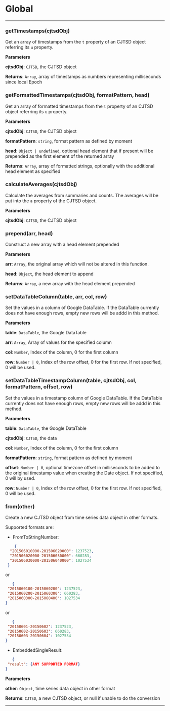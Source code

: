 # Global





* * *

### getTimestamps(cjtsdObj)

Get an array of timestamps from the `t` property of an CJTSD object referring its `u` property.

**Parameters**

**cjtsdObj**: `CJTSD`, the CJTSD object

**Returns**: `Array`, array of timestamps as numbers representing
                  							milliseconds since local Epoch


### getFormattedTimestamps(cjtsdObj, formatPattern, head)

Get an array of formatted timestamps from the `t` property of an CJTSD object referring its `u` property.

**Parameters**

**cjtsdObj**: `CJTSD`, the CJTSD object

**formatPattern**: `string`, format pattern as defined by moment

**head**: `Object | undefined`, optional head element that if present will be prepended as the first element of the returned array

**Returns**: `Array`, array of formatted strings, optionally with the additional head element as specified


### calculateAverages(cjtsdObj)

Calculate the averages from summaries and counts.
The averages will be put into the `a` property of the CJTSD object.

**Parameters**

**cjtsdObj**: `CJTSD`, the CJTSD object



### prepend(arr, head)

Construct a new array with a head element prepended

**Parameters**

**arr**: `Array`, the original array which will not be altered in this function.

**head**: `Object`, the head element to append

**Returns**: `Array`, a new array with the head element prepended


### setDataTableColumn(table, arr, col, row)

Set the values in a column of Google DataTable.
If the DataTable currently does not have enough rows, empty new rows will be addd in this method.

**Parameters**

**table**: `DataTable`, the Google DataTable

**arr**: `Array`, Array of values for the specified column

**col**: `Number`, Index of the column, 0 for the first column

**row**: `Number | 0`, Index of the row offset, 0 for the first row. If not specified, 0 will be used.



### setDataTableTimestampColumn(table, cjtsdObj, col, formatPattern, offset, row)

Set the values in a timestamp column of Google DataTable.
If the DataTable currently does not have enough rows, empty new rows will be addd in this method.

**Parameters**

**table**: `DataTable`, the Google DataTable

**cjtsdObj**: `CJTSD`, the data

**col**: `Number`, Index of the column, 0 for the first column

**formatPattern**: `string`, format pattern as defined by moment

**offset**: `Number | 0`, optional timezone offset in milliseconds to be added to
                               the original timestamp value when creating the Date object.
                               If not specified, 0 will by used.

**row**: `Number | 0`, Index of the row offset, 0 for the first row. If not specified, 0 will be used.



### from(other)

Create a new CJTSD object from time series data object in other formats.

Supported formats are:
* FromToStringNumber:
```json
	{
  "201506010000-201506020000": 1237523,
  "201506020000-201506030000": 660283,
  "201506030000-201506040000": 1027534
 }
 ```
 or
 ```json
	{
  "2015060100-2015060200": 1237523,
  "2015060200-2015060300": 660283,
  "2015060300-2015060400": 1027534
 }
 ```
 or
 ```json
	{
  "20150601-20150602": 1237523,
  "20150602-20150603": 660283,
  "20150603-20150604": 1027534
 }
 ```
* EmbeddedSingleResult:
 ```json
	{
  "result": {ANY SUPPORTED FORMAT}
 }
 ```

**Parameters**

**other**: `Object`, time series data object in other format

**Returns**: `CJTSD`, a new CJTSD object, or null if unable to do the conversion



* * *
